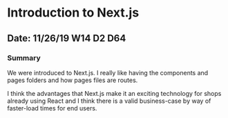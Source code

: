 # Introduction to Next.js

## Date: 11/26/19 W14 D2 D64

### Summary

We were introduced to Next.js. I really like having the components and pages folders and how pages files are routes. 

I think the advantages that Next.js make it an exciting technology for shops already using React and I think there is a valid business-case by way of faster-load times for end users.